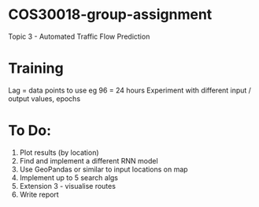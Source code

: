 # COS30018-group-assignment
Topic 3 - Automated Traffic Flow Prediction

# Training
Lag = data points to use eg 96 = 24 hours
Experiment with different input / output values, epochs

# To Do:

1) Plot results (by location)
2) Find and implement a different RNN model
3) Use GeoPandas or similar to input locations on map
4) Implement up to 5 search algs
5) Extension 3 - visualise routes
6) Write report

